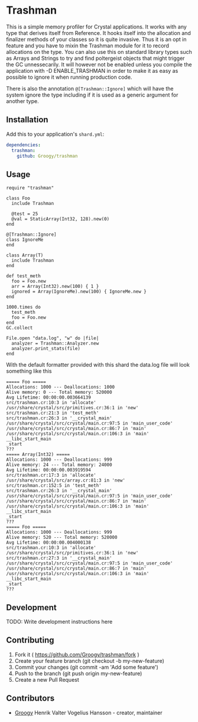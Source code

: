 # Trashman

This is a simple memory profiler for Crystal applications. It works with any type that derives itself from Reference. It hooks itself into the allocation and finalizer methods of your classes so it is quite invasive. Thus it is an opt in feature and you have to mixin the Trashman module for it to record allocations on the type. You can also use this on standard library types such as Arrays and Strings to try and find poltergeist objects that might trigger the GC unnessecarily. It will however not be enabled unless you compile the application with -D ENABLE_TRASHMAN in order to make it as easy as possible to ignore it when running production code.

There is also the annotation `@[Trashman::Ignore]` which will have the system ignore the type including if it is used as a generic argument for another type.

## Installation

Add this to your application's `shard.yml`:

```yaml
dependencies:
  trashman:
    github: Groogy/trashman
```

## Usage

```crystal
require "trashman"

class Foo
  include Trashman

  @test = 25
  @val = StaticArray(Int32, 128).new(0)
end

@[Trashman::Ignore]
class IgnoreMe
end

class Array(T)
  include Trashman
end

def test_meth
  foo = Foo.new
  arr = Array(Int32).new(100) { 1 }
  ignored = Array(IgnoreMe).new(100) { IgnoreMe.new }
end

1000.times do
  test_meth
  foo = Foo.new
end
GC.collect

File.open "data.log", "w" do |file|
  analyzer = Trashman::Analyzer.new
  analyzer.print_stats(file)
end
```

With the default formatter provided with this shard the data.log file will look something like this

```
===== Foo =====
Allocations: 1000 --- Deallocations: 1000
Alive memory: 0 --- Total memory: 520000
Avg Lifetime: 00:00:00.003664139
src/trashman.cr:10:3 in 'allocate'
/usr/share/crystal/src/primitives.cr:36:1 in 'new'
src/trashman.cr:21:3 in 'test_meth'
src/trashman.cr:26:3 in '__crystal_main'
/usr/share/crystal/src/crystal/main.cr:97:5 in 'main_user_code'
/usr/share/crystal/src/crystal/main.cr:86:7 in 'main'
/usr/share/crystal/src/crystal/main.cr:106:3 in 'main'
__libc_start_main
_start
???
===== Array(Int32) =====
Allocations: 1000 --- Deallocations: 999
Alive memory: 24 --- Total memory: 24000
Avg Lifetime: 00:00:00.003919594
src/trashman.cr:17:3 in 'allocate'
/usr/share/crystal/src/array.cr:81:3 in 'new'
src/trashman.cr:152:5 in 'test_meth'
src/trashman.cr:26:3 in '__crystal_main'
/usr/share/crystal/src/crystal/main.cr:97:5 in 'main_user_code'
/usr/share/crystal/src/crystal/main.cr:86:7 in 'main'
/usr/share/crystal/src/crystal/main.cr:106:3 in 'main'
__libc_start_main
_start
???
===== Foo =====
Allocations: 1000 --- Deallocations: 999
Alive memory: 520 --- Total memory: 520000
Avg Lifetime: 00:00:00.004000138
src/trashman.cr:10:3 in 'allocate'
/usr/share/crystal/src/primitives.cr:36:1 in 'new'
src/trashman.cr:27:3 in '__crystal_main'
/usr/share/crystal/src/crystal/main.cr:97:5 in 'main_user_code'
/usr/share/crystal/src/crystal/main.cr:86:7 in 'main'
/usr/share/crystal/src/crystal/main.cr:106:3 in 'main'
__libc_start_main
_start
???
```

## Development

TODO: Write development instructions here

## Contributing

1. Fork it ( https://github.com/Groogy/trashman/fork )
2. Create your feature branch (git checkout -b my-new-feature)
3. Commit your changes (git commit -am 'Add some feature')
4. Push to the branch (git push origin my-new-feature)
5. Create a new Pull Request

## Contributors

- [Groogy](https://github.com/Groogy) Henrik Valter Vogelius Hansson - creator, maintainer

